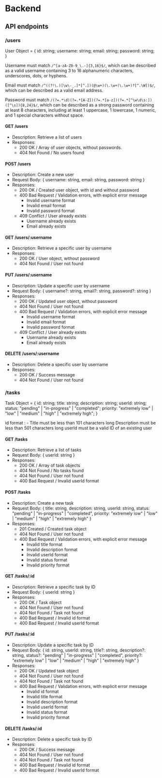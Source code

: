 # Backend

## API endpoints

### /users

User Object = {
id: string;
username: string;
email: string;
password: string;
}

Username must match `/^[a-zA-Z0-9_\.-]{3,16}$/`, which can be described as a valid username containing 3 to 16 alphanumeric characters, underscores, dots, or hyphens.

Email must match `/^((?!\.)[\w\-_.]*[^.])(@\w+)(\.\w+(\.\w+)?[^.\W])$/`, which can be described as a valid email address.

Password must match `/(?=.*\d)(?=.*[A-Z])(?=.*[a-z])(?=.*[^\w\d\s:])([^\s]){8,24}$/`, which can be described as a strong password containing at least 8 characters, including at least 1 uppercase, 1 lowercase, 1 numeric, and 1 special characters without space.

#### GET /users

- Description: Retrieve a list of users
- Responses:
  - 200 OK / Array of user objects, without passwords.
  - 404 Not Found / No users found

#### POST /users

- Description: Create a new user
- Request Body: {
  username: string,
  email: string,
  password: string
  }
- Responses:
  - 200 OK / Created user object, with id and without password
  - 400 Bad Request / Validation errors, with explicit error message
    - Invalid username format
    - Invalid email format
    - Invalid password format
  - 409 Conflict / User already exists
    - Username already exists
    - Email already exists

#### GET /users/:username

- Description: Retrieve a specific user by username
- Responses:
  - 200 OK / User object, without password
  - 404 Not Found / User not found

#### PUT /users/:username

- Description: Update a specific user by username
- Request Body: {
  username?: string,
  email?: string,
  password?: string
  }
- Responses:
  - 200 OK / Updated user object, without password
  - 404 Not Found / User not found
  - 400 Bad Request / Validation errors, with explicit error message
    - Invalid username format
    - Invalid email format
    - Invalid password format
  - 409 Conflict / User already exists
    - Username already exists
    - Email already exists

#### DELETE /users/:username

- Description: Delete a specific user by username
- Responses:
  - 200 OK / Success message
  - 404 Not Found / User not found

### /tasks

Task Object = {
id: string;
title: string;
description: string;
userId: string;
status: "pending" | "in-progress" | "completed";
priority: "extremely low" | "low" | "medium" | "high" | "extremely high";
}

id format : <userId>-<taskIndex>
Title must be less than 101 characters long
Description must be less than 501 characters long
userId must be a valid ID of an existing user

#### GET /tasks

- Description: Retrieve a list of tasks
- Request Body: {
  userId: string
}
- Responses:
  - 200 OK / Array of task objects
  - 404 Not Found / No tasks found
  - 404 Not Found / User not found
  - 400 Bad Request / Invalid userId format

#### POST /tasks

- Description: Create a new task
- Request Body: {
  title: string,
  description: string,
  userId: string,
  status: "pending" | "in-progress" | "completed",
  priority: "extremely low" | "low" | "medium" | "high" | "extremely high"
  }
- Responses:
  - 201 Created / Created task object
  - 404 Not Found / User not found
  - 400 Bad Request / Validation errors, with explicit error message
    - Invalid title format
    - Invalid description format
    - Invalid userId format
    - Invalid status format
    - Invalid priority format

#### GET /tasks/:id

- Description: Retrieve a specific task by ID
- Request Body: {
  userId: string
}
- Responses:
  - 200 OK / Task object
  - 404 Not Found / User not found
  - 404 Not Found / Task not found
  - 400 Bad Request / Invalid id format
  - 400 Bad Request / Invalid userId format

#### PUT /tasks/:id

- Description: Update a specific task by ID
- Request Body: {
  id: string,
  userId: string,
  title?: string,
  description?: string,
  status?: "pending" | "in-progress" | "completed",
  priority?: "extremely low" | "low" | "medium" | "high" | "extremely high"
  }
- Responses:
  - 200 OK / Updated task object
  - 404 Not Found / User not found
  - 404 Not Found / Task not found
  - 400 Bad Request / Validation errors, with explicit error message
    - Invalid id format
    - Invalid title format
    - Invalid description format
    - Invalid userId format
    - Invalid status format
    - Invalid priority format

#### DELETE /tasks/:id

- Description: Delete a specific task by ID
- Responses:
  - 200 OK / Success message
  - 404 Not Found / User not found
  - 404 Not Found / Task not found
  - 400 Bad Request / Invalid id format
  - 400 Bad Request / Invalid userId format

